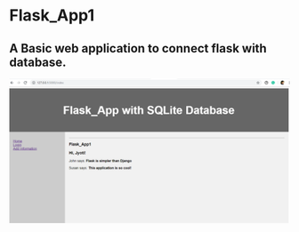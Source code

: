 # Flask_App1
## A Basic web application to connect flask with database.

![Project Image 1](p1.PNG)
